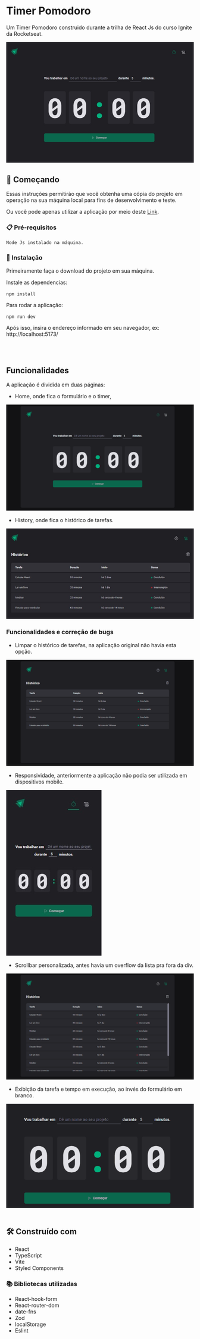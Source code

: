 # Timer Pomodoro

Um Timer Pomodoro construido durante a trilha de React Js do curso Ignite da Rocketseat.

<img src="./public/print_home.jpg">

## 🚀 Começando

Essas instruções permitirão que você obtenha uma cópia do projeto em operação na sua máquina local para fins de desenvolvimento e teste.

Ou você pode apenas utilizar a aplicação por meio deste [Link](https://).

### 📋 Pré-requisitos

```
Node Js instalado na máquina.
```

### 🔧 Instalação

Primeiramente faça o download do projeto em sua máquina.

Instale as dependencias:

```
npm install
```

Para rodar a aplicação:

```
npm run dev
```

Após isso, insira o endereço informado em seu navegador, ex: http://localhost:5173/

<br>
<br>

## Funcionalidades

A aplicação é dividida em duas páginas: 
* Home, onde fica o formulário e o timer, 
<img src="./public/home.gif">

* History, onde fica o histórico de tarefas.

<img src="./public/print_hist.jpg">

### Funcionalidades e correção de bugs

* Limpar o histórico de tarefas, na aplicação original não havia esta opção.

<img src="./public/clear_hist.gif">

* Responsividade, anteriormente a aplicação não podia ser utilizada em dispositivos mobile.

<img src="./public/responsiv.jpg">

* Scrollbar personalizada, antes havia um overflow da lista pra fora da div.

<img src="./public/scroll.gif">

* Exibição da tarefa e tempo em execução, ao invés do formulário em branco.

<img src="./public/activetask.gif">

<br>
<br>

## 🛠️ Construído com

* React
* TypeScript
* Vite
* Styled Components

### 📚 Bibliotecas utilizadas

* React-hook-form
* React-router-dom
* date-fns
* Zod
* localStorage
* Eslint



